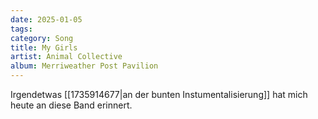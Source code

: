 ```yaml
---
date: 2025-01-05
tags:
category: Song
title: My Girls
artist: Animal Collective
album: Merriweather Post Pavilion
---
```


Irgendetwas [[1735914677|an der bunten Instumentalisierung]] hat mich heute an diese Band erinnert.
